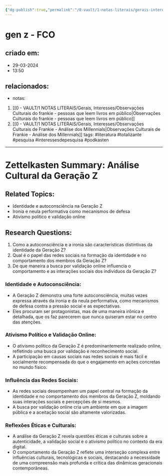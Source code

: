 ```yaml
---
{"dg-publish":true,"permalink":"/0-vault/1-notas-literais/gerais-interesses/gen-z-fco/","tags":["literatura","totalizante","pesquisa","interessesdepesquisa","podkasten"],"dgHomeLink":true,"dgShowLocalGraph":true,"dgShowFileTree":true,"dgEnableSearch":true,"noteIcon":""}
---
```


# gen z - FCO

## criado em: 
- 29-03-2024
- 13:50
## relacionados:
- notas:
1. [[0 - VAULT/1 NOTAS LITERAIS/Gerais, Interesses/Observações Culturais do frankie -  pessoas que leem livros em público\|Observações Culturais do frankie -  pessoas que leem livros em público]]
2. [[0 - VAULT/1 NOTAS LITERAIS/Gerais, Interesses/Observações Culturais de Frankie - Análise dos Millennials\|Observações Culturais de Frankie - Análise dos Millennials]]
 tags: #literatura #totalizante #pesquisa #interessesdepesquisa #podkasten 

---

# Zettelkasten Summary: Análise Cultural da Geração Z

## Related Topics:
- Identidade e autoconsciência na Geração Z
- Ironia e neula performativa como mecanismos de defesa
- Ativismo político e validação online

## Research Questions:
1. Como a autoconsciência e a ironia são características distintivas da identidade da Geração Z?
2. Qual é o papel das redes sociais na formação da identidade e no comportamento dos membros da Geração Z?
3. De que maneira a busca por validação online influencia o comportamento e as interações sociais dos indivíduos da Geração Z?

### Identidade e Autoconsciência:
- A Geração Z demonstra uma forte autoconsciência, muitas vezes expressa através da ironia e da neula performativa, como mecanismos de defesa contra a pressão social e as expectativas.
- Eles procuram ser protagonistas, mas de uma maneira irônica e detalhada, que os faz parecerem que nunca quiseram estar no centro das atenções.

### Ativismo Político e Validação Online:
- O ativismo político da Geração Z é predominantemente realizado online, refletindo uma busca por validação e reconhecimento social.
- A participação em causas sociais nas redes sociais é mais fácil e socialmente recompensada do que o engajamento em ações concretas no mundo físico.

### Influência das Redes Sociais:
- As redes sociais desempenham um papel central na formação da identidade e no comportamento dos membros da Geração Z, moldando suas interações sociais e percepções de si mesmos.
- A busca por validação online cria um ambiente em que a imagem pública e a aceitação social são altamente valorizadas.

### Reflexões Éticas e Culturais:
- A análise da Geração Z revela questões éticas e culturais sobre a autenticidade, a validação social e o ativismo político no contexto da era digital.
- O comportamento da Geração Z reflete uma interseção complexa entre influências culturais, tecnológicas e sociais, destacando a necessidade de uma compreensão mais profunda e crítica das dinâmicas geracionais contemporâneas.